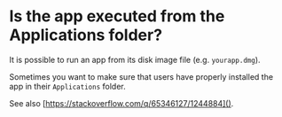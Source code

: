 # Is the app executed from the Applications folder?

It is possible to run an app from its disk image file (e.g. `yourapp.dmg`).

Sometimes you want to make sure that users have properly installed the app in their `Applications` folder.

See also [https://stackoverflow.com/q/65346127/1244884]().


